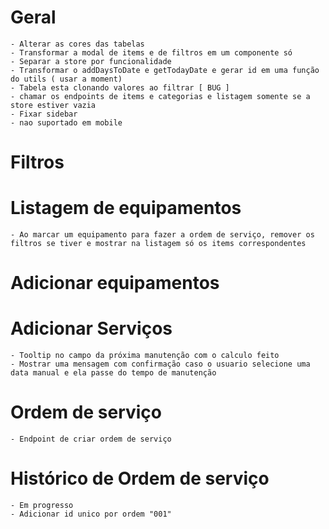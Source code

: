 # Geral
    - Alterar as cores das tabelas
    - Transformar a modal de items e de filtros em um componente só
    - Separar a store por funcionalidade
    - Transformar o addDaysToDate e getTodayDate e gerar id em uma função do utils ( usar a moment)
    - Tabela esta clonando valores ao filtrar [ BUG ]
    - chamar os endpoints de items e categorias e listagem somente se a store estiver vazia
    - Fixar sidebar
    - nao suportado em mobile

# Filtros

    
# Listagem de equipamentos
    - Ao marcar um equipamento para fazer a ordem de serviço, remover os filtros se tiver e mostrar na listagem só os items correspondentes

# Adicionar equipamentos


# Adicionar Serviços
    - Tooltip no campo da próxima manutenção com o calculo feito
    - Mostrar uma mensagem com confirmação caso o usuario selecione uma data manual e ela passe do tempo de manutenção

# Ordem de serviço
    - Endpoint de criar ordem de serviço

# Histórico de Ordem de serviço
    - Em progresso
    - Adicionar id unico por ordem "001"